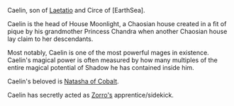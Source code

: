 Caelin, son of [Laetatio](LaetatioOfRandom) and Circe of [EarthSea].

Caelin is the head of House Moonlight, a Chaosian house created in
a fit of pique by his grandmother Princess Chandra when another
Chaosian house lay claim to her descendants.

Most notably, Caelin is one of the most powerful mages in existence.
Caelin's magical power is often measured by how many multiples of
the entire magical potential of Shadow he has contained inside him.

Caelin's beloved is [Natasha of Cobalt](CobalteanRoyalFamily#natasha).

Caelin has secretly acted as [Zorro's](ZorroOfAssassins) apprentice/sidekick.
